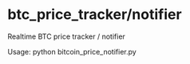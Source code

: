 # btc_price_tracker/notifier
Realtime BTC price tracker / notifier

Usage: python bitcoin_price_notifier.py
